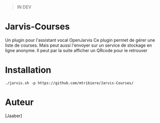 >IN DEV

# Jarvis-Courses

Un plugin pour l'assistant vocal OpenJarvis
Ce plugin permet de gérer une liste de courses. Mais peut aussi l'envoyer sur un service de stockage en ligne anonyme. Il peut par la suite afficher un QRcode pour le retrouver

# Installation
```
./jarvis.sh -p https://github.com/mtribiere/Jarvis-Courses/
```

 # Auteur
 [Jaaber]
